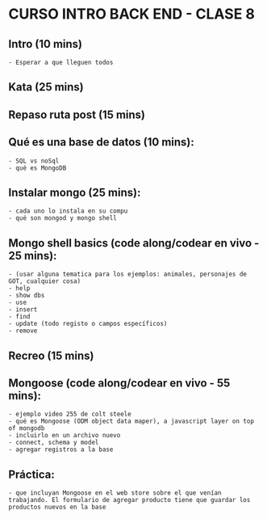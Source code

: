 # CURSO INTRO BACK END - CLASE 8

## Intro (10 mins) 
	- Esperar a que lleguen todos

## Kata (25 mins)
	
## Repaso ruta post (15 mins)

## Qué es una base de datos (10 mins):
	- SQL vs noSql
	- qué es MongoDB

## Instalar mongo (25 mins):
	- cada uno lo instala en su compu
	- qué son mongod y mongo shell

## Mongo shell basics (code along/codear en vivo - 25 mins):
	- (usar alguna tematica para los ejemplos: animales, personajes de GOT, cualquier cosa)
	- help
	- show dbs
	- use
	- insert
	- find
	- update (todo registo o campos específicos)
	- remove

## Recreo (15 mins)

## Mongoose (code along/codear en vivo - 55 mins):
	- ejemplo video 255 de colt steele
	- qué es Mongoose (ODM object data maper), a javascript layer on top of mongodb
	- incluirlo en un archivo nuevo
	- connect, schema y model 
	- agregar registros a la base

## Práctica:
	- que incluyan Mongoose en el web store sobre el que venían trabajando. El formulario de agregar producto tiene que guardar los productos nuevos en la base
